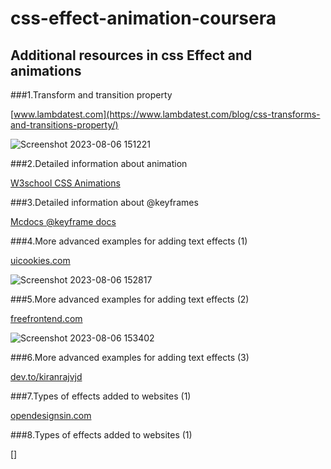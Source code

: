 # css-effect-animation-coursera

## Additional resources in css Effect and animations

###1.Transform and transition property

[www.lambdatest.com](https://www.lambdatest.com/blog/css-transforms-and-transitions-property/)

![Screenshot 2023-08-06 151221](https://github.com/sajith22580/css-effect-animation/assets/70060290/3ad837d0-9f6c-4f0f-976e-f04e05894813)

###2.Detailed information about animation

[W3school CSS Animations](https://www.w3schools.com/css/css3_animations.asp)

###3.Detailed information about @keyframes

[Mcdocs @keyframe docs](https://developer.mozilla.org/en-US/docs/Web/CSS/@keyframes)

###4.More advanced examples for adding text effects (1)

[uicookies.com](https://uicookies.com/css-text-effects/)

![Screenshot 2023-08-06 152817](https://github.com/sajith22580/css-effect-animation/assets/70060290/bd2842d4-00f4-4f80-ac0b-48513e5d4fc3)

###5.More advanced examples for adding text effects (2)

[freefrontend.com](https://freefrontend.com/css-typing-text/)

![Screenshot 2023-08-06 153402](https://github.com/sajith22580/css-effect-animation/assets/70060290/348581da-ca2b-4edd-ab11-9ea00d0afacd)

###6.More advanced examples for adding text effects (3)

[dev.to/kiranrajvjd](https://dev.to/kiranrajvjd/simple-text-effects-using-css-3dgp)

###7.Types of effects added to websites (1)

[opendesignsin.com](https://www.opendesignsin.com/blog/10-web-design-effects-to-enhance-your-website/)

###8.Types of effects added to websites (1)

[]










